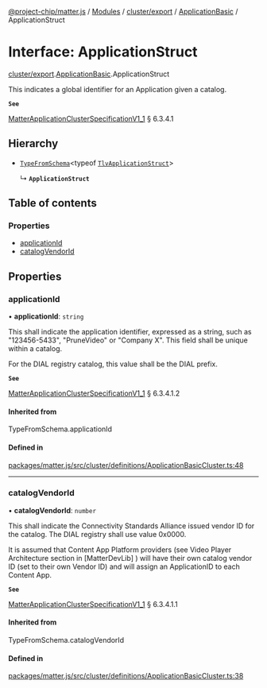 [@project-chip/matter.js](../README.md) / [Modules](../modules.md) / [cluster/export](../modules/cluster_export.md) / [ApplicationBasic](../modules/cluster_export.ApplicationBasic.md) / ApplicationStruct

# Interface: ApplicationStruct

[cluster/export](../modules/cluster_export.md).[ApplicationBasic](../modules/cluster_export.ApplicationBasic.md).ApplicationStruct

This indicates a global identifier for an Application given a catalog.

**`See`**

[MatterApplicationClusterSpecificationV1_1](spec_export.MatterApplicationClusterSpecificationV1_1.md) § 6.3.4.1

## Hierarchy

- [`TypeFromSchema`](../modules/tlv_export.md#typefromschema)\<typeof [`TlvApplicationStruct`](../modules/cluster_export.ApplicationBasic.md#tlvapplicationstruct)\>

  ↳ **`ApplicationStruct`**

## Table of contents

### Properties

- [applicationId](cluster_export.ApplicationBasic.ApplicationStruct.md#applicationid)
- [catalogVendorId](cluster_export.ApplicationBasic.ApplicationStruct.md#catalogvendorid)

## Properties

### applicationId

• **applicationId**: `string`

This shall indicate the application identifier, expressed as a string, such as "123456-5433", "PruneVideo"
or "Company X". This field shall be unique within a catalog.

For the DIAL registry catalog, this value shall be the DIAL prefix.

**`See`**

[MatterApplicationClusterSpecificationV1_1](spec_export.MatterApplicationClusterSpecificationV1_1.md) § 6.3.4.1.2

#### Inherited from

TypeFromSchema.applicationId

#### Defined in

[packages/matter.js/src/cluster/definitions/ApplicationBasicCluster.ts:48](https://github.com/project-chip/matter.js/blob/3adaded6/packages/matter.js/src/cluster/definitions/ApplicationBasicCluster.ts#L48)

___

### catalogVendorId

• **catalogVendorId**: `number`

This shall indicate the Connectivity Standards Alliance issued vendor ID for the catalog. The DIAL registry
shall use value 0x0000.

It is assumed that Content App Platform providers (see Video Player Architecture section in [MatterDevLib] )
will have their own catalog vendor ID (set to their own Vendor ID) and will assign an ApplicationID to each
Content App.

**`See`**

[MatterApplicationClusterSpecificationV1_1](spec_export.MatterApplicationClusterSpecificationV1_1.md) § 6.3.4.1.1

#### Inherited from

TypeFromSchema.catalogVendorId

#### Defined in

[packages/matter.js/src/cluster/definitions/ApplicationBasicCluster.ts:38](https://github.com/project-chip/matter.js/blob/3adaded6/packages/matter.js/src/cluster/definitions/ApplicationBasicCluster.ts#L38)
